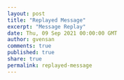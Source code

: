 ```yaml
---
layout: post
title: "Replayed Message"
excerpt: "Message Replay"
date: Thu, 09 Sep 2021 00:00:00 GMT
author: gvensan
comments: true
published: true
share: true
permalink: replayed-message
---
```

